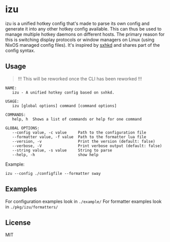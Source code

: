 # izu
izu is a unified hotkey config that's made to parse its own config and generate it into any other hotkey config available.
This can thus be used to manage multiple hotkey daemons on different hosts.
The primary reason for this is switching display protocols or window managers on Linux (using NixOS managed config files).
It's inspired by [sxhkd](https://github.com/baskerville/sxhkd) and shares part of the config syntax.

## Usage

> !!! This will be reworked once the CLI has been reworked !!!

```
NAME:
   izu - A unified hotkey config based on sxhkd.

USAGE:
   izu [global options] command [command options]

COMMANDS:
   help, h  Shows a list of commands or help for one command

GLOBAL OPTIONS:
   --config value, -c value     Path to the configuration file
   --formatter value, -f value  Path to the formatter lua file
   --version, -v                Print the version (default: false)
   --verbose, -V                Print verbose output (default: false)
   --string value, -s value     String to parse
   --help, -h                   show help
```

Example:
```
izu --config ./configfile --formatter sway
```

## Examples
For configuration examples look in `./example/`
For formatter examples look in `./pkg/izu/formatters/`

## License
MIT
